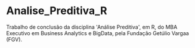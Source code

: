 # Analise_Preditiva_R
Trabalho de conclusão da disciplina 'Análise Preditiva', em R, do MBA Executivo em Business Analytics e BigData, pela Fundação Getúlio Vargaa (FGV).
